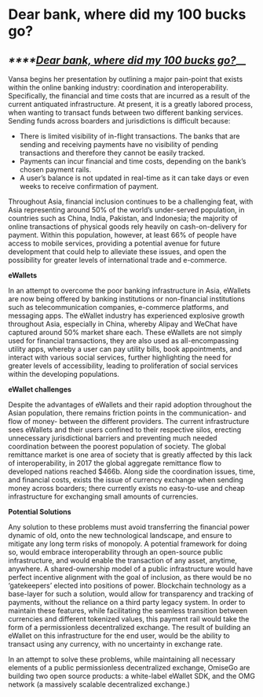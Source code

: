 # Dear bank, where did my 100 bucks go?

## _\*\*\*\*_[_**Dear bank, where did my 100 bucks go?**_](https://youtu.be/mC--g57lylQ)\_\_

Vansa begins her presentation by outlining a major pain-point that exists within the online banking industry: coordination and interoperability. Specifically, the financial and time costs that are incurred as a result of the current antiquated infrastructure. At present, it is a greatly labored process, when wanting to transact funds between two different banking services. Sending funds across boarders and jurisdictions is difficult because:

* There is limited visibility of in-flight transactions. The banks that are sending and receiving payments have no visibility of pending transactions and therefore they cannot be easily tracked.
* Payments can incur financial and time costs, depending on the bank’s chosen payment rails.
* A user’s balance is not updated in real-time as it can take days or even weeks to receive confirmation of payment.

Throughout Asia, financial inclusion continues to be a challenging feat, with Asia representing around 50% of the world’s under-served population, in countries such as China, India, Pakistan, and Indonesia; the majority of online transactions of physical goods rely heavily on cash-on-delivery for payment. Within this population, however, at least 66% of people have access to mobile services, providing a potential avenue for future development that could help to alleviate these issues, and open the possibility for greater levels of international trade and e-commerce.

**eWallets**

In an attempt to overcome the poor banking infrastructure in Asia, eWallets are now being offered by banking institutions or non-financial institutions such as telecommunication companies, e-commerce platforms, and messaging apps. The eWallet industry has experienced explosive growth throughout Asia, especially in China, whereby Alipay and WeChat have captured around 50% market share each. These eWallets are not simply used for financial transactions, they are also used as all-encompassing utility apps, whereby a user can pay utility bills, book appointments, and interact with various social services, further highlighting the need for greater levels of accessibility, leading to proliferation of social services within the developing populations.

**eWallet challenges**

Despite the advantages of eWallets and their rapid adoption throughout the Asian population, there remains friction points in the communication- and flow of money- between the different providers. The current infrastructure sees eWallets and their users confined to their respective silos, erecting unnecessary jurisdictional barriers and preventing much needed coordination between the poorest population of society. The global remittance market is one area of society that is greatly affected by this lack of interoperability, in 2017 the global aggregate remittance flow to developed nations reached $466b. Along side the coordination issues, time, and financial costs, exists the issue of currency exchange when sending money across boarders; there currently exists no easy-to-use and cheap infrastructure for exchanging small amounts of currencies.

**Potential Solutions**

Any solution to these problems must avoid transferring the financial power dynamic of old, onto the new technological landscape, and ensure to mitigate any long term risks of monopoly. A potential framework for doing so, would embrace interoperability through an open-source public infrastructure, and would enable the transaction of any asset, anytime, anywhere. A shared-ownership model of a public infrastructure would have perfect incentive alignment with the goal of inclusion, as there would be no ‘gatekeepers’ elected into positions of power. Blockchain technology as a base-layer for such a solution, would allow for transparency and tracking of payments, without the reliance on a third party legacy system. In order to maintain these features, while facilitating the seamless transition between currencies and different tokenized values, this payment rail would take the form of a permissionless decentralized exchange. The result of building an eWallet on this infrastructure for the end user, would be the ability to transact using any currency, with no uncertainty in exchange rate.

In an attempt to solve these problems, while maintaining all necessary elements of a public permissionless decentralized exchange, OmiseGo are building two open source products: a white-label eWallet SDK, and the OMG network \(a massively scalable decentralized exchange.\)

